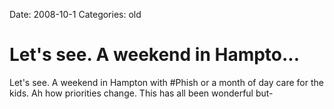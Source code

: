 Date: 2008-10-1
Categories: old

# Let's see. A weekend in Hampto...

Let's see. A weekend in Hampton with #Phish or a month of day care for the kids. Ah how priorities change. This has all been wonderful but-
